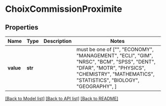 # ChoixCommissionProximite


## Properties
Name | Type | Description | Notes
------------ | ------------- | ------------- | -------------
**value** | **str** |  |  must be one of ["", "ECONOMY", "MANAGEMENT", "ECLI", "GIM", "NRSC", "BCM", "SPSS", "DENT", "DFAR", "MOTR", "PHYSICS", "CHEMISTRY", "MATHEMATICS", "STATISTICS", "BIOLOGY", "GEOGRAPHY", ]

[[Back to Model list]](../README.md#documentation-for-models) [[Back to API list]](../README.md#documentation-for-api-endpoints) [[Back to README]](../README.md)


